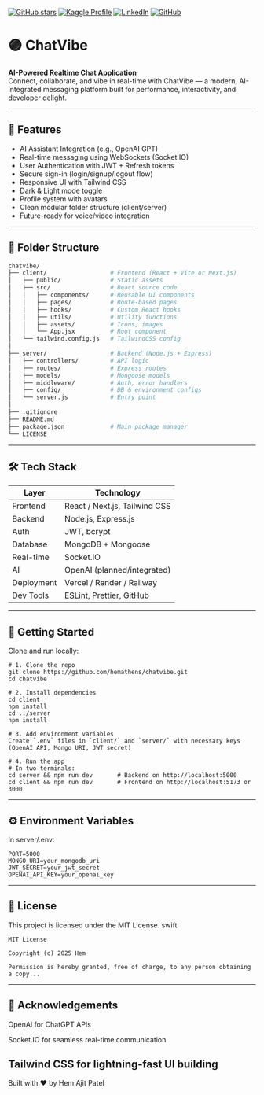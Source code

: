 <!-- Badges: build your brand at the top -->
[![GitHub stars](https://img.shields.io/github/stars/hemathens/kaggle-projects?style=social)](https://github.com/hemathens/kaggle-projects/stargazers)
[![Kaggle Profile](https://img.shields.io/badge/Kaggle-hem%20ajit%20patel-20BEFF?logo=kaggle)](https://www.kaggle.com/hemajitpatel)
[![LinkedIn](https://img.shields.io/badge/LinkedIn-Hem%20Ajit%20Patel-0A66C2?logo=linkedin)](https://www.linkedin.com/in/hem-patel19)
[![GitHub](https://img.shields.io/badge/GitHub-hemathens-181717?logo=github)](https://github.com/hemathens)

# 🟣 ChatVibe

**AI-Powered Realtime Chat Application**  
Connect, collaborate, and vibe in real-time with ChatVibe — a modern, AI-integrated messaging platform built for performance, interactivity, and developer delight.

---

## 🚀 Features

-  AI Assistant Integration (e.g., OpenAI GPT)
-  Real-time messaging using WebSockets (Socket.IO)
-  User Authentication with JWT + Refresh tokens
-  Secure sign-in (login/signup/logout flow)
-  Responsive UI with Tailwind CSS
-  Dark & Light mode toggle
-  Profile system with avatars
-  Clean modular folder structure (client/server)
-  Future-ready for voice/video integration

---

## 📁 Folder Structure

```bash
chatvibe/
├── client/                  # Frontend (React + Vite or Next.js)
│   ├── public/              # Static assets
│   ├── src/                 # React source code
│   │   ├── components/      # Reusable UI components
│   │   ├── pages/           # Route-based pages
│   │   ├── hooks/           # Custom React hooks
│   │   ├── utils/           # Utility functions
│   │   ├── assets/          # Icons, images
│   │   └── App.jsx          # Root component
│   └── tailwind.config.js   # TailwindCSS config
│
├── server/                  # Backend (Node.js + Express)
│   ├── controllers/         # API logic
│   ├── routes/              # Express routes
│   ├── models/              # Mongoose models
│   ├── middleware/          # Auth, error handlers
│   ├── config/              # DB & environment configs
│   └── server.js            # Entry point
│
├── .gitignore
├── README.md
├── package.json             # Main package manager
└── LICENSE
```

---

## 🛠️ Tech Stack

| Layer      | Technology                    |
| ---------- | ----------------------------- |
| Frontend   | React / Next.js, Tailwind CSS |
| Backend    | Node.js, Express.js           |
| Auth       | JWT, bcrypt                   |
| Database   | MongoDB + Mongoose            |
| Real-time  | Socket.IO                     |
| AI         | OpenAI (planned/integrated)   |
| Deployment | Vercel / Render / Railway     |
| Dev Tools  | ESLint, Prettier, GitHub      |

---

## 🧪 Getting Started
Clone and run locally:

```
# 1. Clone the repo
git clone https://github.com/hemathens/chatvibe.git
cd chatvibe

# 2. Install dependencies
cd client
npm install
cd ../server
npm install

# 3. Add environment variables
Create `.env` files in `client/` and `server/` with necessary keys (OpenAI API, Mongo URI, JWT secret)

# 4. Run the app
# In two terminals:
cd server && npm run dev       # Backend on http://localhost:5000
cd client && npm run dev       # Frontend on http://localhost:5173 or 3000
```

---

## ⚙️ Environment Variables
In server/.env:
```
PORT=5000
MONGO_URI=your_mongodb_uri
JWT_SECRET=your_jwt_secret
OPENAI_API_KEY=your_openai_key
```

---

## 📜 License
This project is licensed under the MIT License.
swift
```
MIT License

Copyright (c) 2025 Hem

Permission is hereby granted, free of charge, to any person obtaining a copy...
```
---

## 🙌 Acknowledgements
OpenAI for ChatGPT APIs

Socket.IO for seamless real-time communication

Tailwind CSS for lightning-fast UI building
---
Built with ❤️ by Hem Ajit Patel
